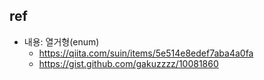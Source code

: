 ## ref
* 내용: 열거형(enum)
	* https://qiita.com/suin/items/5e514e8edef7aba4a0fa
	* https://gist.github.com/gakuzzzz/10081860
